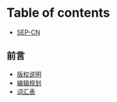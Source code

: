 # Table of contents

* [SEP-CN](README.md)

## 前言

* [版权说明](qian-yan/ban-quan-shuo-ming.md)
* [编辑规划](qian-yan/bian-ji-gui-hua.md)
* [词汇表](qian-yan/ci-hui-biao.md)
